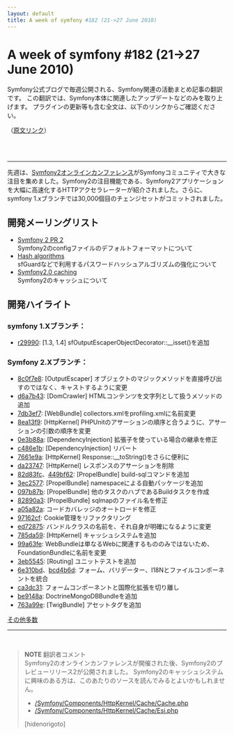 ```yaml
---
layout: default
title: A week of symfony #182 (21->27 June 2010)
---
```


A week of symfony #182 (21->27 June 2010)
=========================================

Symfony公式ブログで毎週公開される、Symfony関連の活動まとめ記事の翻訳です。
この翻訳では、Symfony本体に関連したアップデートなどのみを取り上げます。
プラグインの更新等も含む全文は、以下のリンクからご確認ください。

（[原文リンク](http://www.symfony-project.org/blog/2010/06/27/a-week-of-symfony-182-21-27-june-2010)）

<br />
<br />
<hr />

先週は、[Symfony2オンラインカンファレンス](http://www.symfony-project.org/blog/2010/06/24/symfony2-online-conference)がSymfonyコミュニティで大きな注目を集めました。Symfony2の注目機能である、Symfony2アプリケーションを大幅に高速化するHTTPアクセラレーターが紹介されました。さらに、symfony 1.xブランチでは30,000個目のチェンジセットがコミットされました。


開発メーリングリスト
--------------------

- [Symfony 2 PR 2](http://groups.google.es/group/symfony-devs/browse_thread/thread/4cee3ddc7aa098bc)<br />
  Symfony2のconfigファイルのデフォルトフォーマットについて
- [Hash algorithms](http://groups.google.es/group/symfony-devs/browse_thread/thread/37c3d5aef3b8b346)<br />
  sfGuardなどで利用するパスワードハッシュアルゴリズムの強化について
- [Symfony2.0 caching](http://groups.google.es/group/symfony-devs/browse_thread/thread/b8b03eb121a340ca)<br />
  Symfony2のキャッシュについて


開発ハイライト
--------------

### symfony 1.Xブランチ：

- [r29990](http://trac.symfony-project.org/changeset/29990): [1.3, 1.4] sfOutputEscaperObjectDecorator::__isset()を追加


### Symfony 2.Xブランチ：

- [8c0f7e8](http://github.com/symfony/symfony/commit/8c0f7e8569afb801262ec3fbed3aa8c07eefa626): [OutputEscaper] オブジェクトのマジックメソッドを直接呼び出すのではなく、キャストするように変更
- [d6a7b43](http://github.com/symfony/symfony/commit/d6a7b43e8af21b3147ceefe9c3cf26e5b598144a): [DomCrawler] HTMLコンテンツを文字列として扱うメソッドの追加
- [7db3ef7](http://github.com/symfony/symfony/commit/7db3ef75a0bd23659138f37afa8d281f7bf2883a): [WebBundle] collectors.xmlをprofiling.xmlに名前変更
- [8ea13f9](http://github.com/symfony/symfony/commit/8ea13f910c9d0f43517575363eefd4cc7e384dbd): [HttpKernel] PHPUnitのアサーションの順序と合うように、アサーションの引数の順序を変更
- [0e3b88a](http://github.com/symfony/symfony/commit/0e3b88a058abfe58b9e1f1e1ef281092c12c32c9): [DependencyInjection] 拡張子を使っている場合の継承を修正
- [c486e1b](http://github.com/symfony/symfony/commit/c486e1ba10056b5cd7d1a626b423eb77ce9a5cc9): [DependencyInjection] リバート
- [7661e9a](http://github.com/symfony/symfony/commit/7661e9a5f79f32b2bd8277dcd01eaa3a14ef692b): [HttpKernel] Response::__toString()をさらに便利に
- [da23747](http://github.com/symfony/symfony/commit/da23747a1a95eb7ff75cdccc23017b0c552193b8): [HttpKernel] レスポンスのアサーションを削除
- [82d83fc](http://github.com/symfony/symfony/commit/82d83fc6c920fb526185e71856108d10d445e5a2)、[449bf62](http://github.com/symfony/symfony/commit/449bf6266da74cb480cd2679e19321b4992feadf): [PropelBundle] build-sqlコマンドを追加
- [3ec2577](http://github.com/symfony/symfony/commit/3ec25777d19455d6b129bdef038758f2e1e8de0d): [PropelBundle] namespaceによる自動パッケージを追加
- [097b87b](http://github.com/symfony/symfony/commit/097b87b451d130b5a585864e3b491d1c5f5a9375): [PropelBundle] 他のタスクのハブであるBuildタスクを作成
- [82890a3](http://github.com/symfony/symfony/commit/82890a32dccea1003bdd92af73c44ebbe70d486d): [PropelBundle] sqlmapのファイル名を修正
- [a05a82a](http://github.com/symfony/symfony/commit/a05a82a892b81f5fba728708a8f3cb65c8d24974): コードカバレッジのオートロードを修正
- [97162cf](http://github.com/symfony/symfony/commit/97162cfeda4517c9facb08ed5e3c435a39c355e7): Cookie管理をリファクタリング
- [ed72875](http://github.com/symfony/symfony/commit/ed7287538bc402da47465927254bcaa47969e423): バンドルクラスの名前を、それ自身が明確になるように変更
- [785da59](http://github.com/symfony/symfony/commit/785da59eb5ca9a58f871a1d5300f72349a74156d): [HttpKernel] キャッシュシステムを追加
- [99a63fe](http://github.com/symfony/symfony/commit/99a63fe1a66c6cb80a3a74d17afc909fccfe790d): WebBundleは単なるWebに関連するもののみではないため、FoundationBundleに名前を変更
- [3eb5545](http://github.com/symfony/symfony/commit/3eb554550b2d444c32d150a1095127d59d9077fe): [Routing] ユニットテストを追加
- [6e310bd](http://github.com/symfony/symfony/commit/6e310bd4ecdf854eb95e7702502519b64026e618)、[bcd4b6d](http://github.com/symfony/symfony/commit/bcd4b6d14095661402dacbb118930f4d5e00d4c1): フォーム、バリデーター、I18Nとファイルコンポーネントを統合
- [ca3dc31](http://github.com/symfony/symfony/commit/ca3dc3105712ea66ed048cf6330822e19bcddcfc): フォームコンポーネントと国際化拡張を切り離し
- [be9148a](http://github.com/symfony/symfony/commit/be9148adf203579d69e26f15607bfffe0cd8ff39): DoctrineMongoDBBundleを追加
- [763a99e](http://github.com/symfony/symfony/commit/763a99e3681fd2230a6b651977032a78597b5cc9): [TwigBundle] アセットタグを追加

[その他多数](http://trac.symfony-project.com/trac/timeline?from=06%2F27%2F2010&daysback=6&milestone=on&ticket=on&changeset=on&update=Update)


<hr />
<br />

> **NOTE**
> 翻訳者コメント<br />
> Symfony2のオンラインカンファレンスが開催された後、Symfony2のプレビューリリース2が公開されました。
> Symfony2のキャッシュシステムに興味のある方は、このあたりのソースを読んでみるとよいかもしれません。
>
> - [/Symfony/Components/HttpKernel/Cache/Cache.php](http://github.com/symfony/symfony/blob/master/src/Symfony/Components/HttpKernel/Cache/Cache.php)
> - [/Symfony/Components/HttpKernel/Cache/Esi.php](http://github.com/symfony/symfony/blob/master/src/Symfony/Components/HttpKernel/Cache/Esi.php)
>
> [hidenorigoto]


